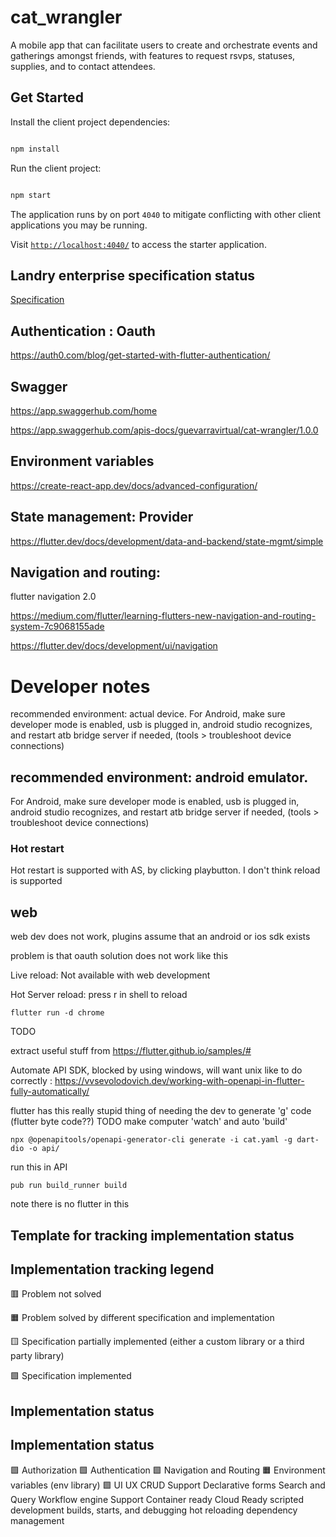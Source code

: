 # cat_wrangler




A mobile app that can facilitate users to create and orchestrate events and gatherings amongst friends, with features to request rsvps, statuses, supplies, and to contact attendees.

## Get Started



Install the client project dependencies:



```bash

npm install

```



Run the client project:



```bash

npm start

```



The application runs by on port `4040` to mitigate conflicting with other client applications you may be running.



Visit [`http://localhost:4040/`](http://localhost:4040/) to access the starter application.









  ## Landry enterprise specification status
  [Specification](https://github.com/MiLandry/Landry-Enterprise-Specification)









## Authentication : Oauth

https://auth0.com/blog/get-started-with-flutter-authentication/



## Swagger

https://app.swaggerhub.com/home

https://app.swaggerhub.com/apis-docs/guevarravirtual/cat-wrangler/1.0.0



## Environment variables

https://create-react-app.dev/docs/advanced-configuration/





## State management: Provider



https://flutter.dev/docs/development/data-and-backend/state-mgmt/simple



## Navigation and routing:

flutter navigation 2.0

https://medium.com/flutter/learning-flutters-new-navigation-and-routing-system-7c9068155ade

https://flutter.dev/docs/development/ui/navigation



# Developer notes

recommended environment: actual device. For Android, make sure developer mode is enabled, usb is plugged in, android studio recognizes, and restart atb bridge server if needed, (tools > troubleshoot device connections)




## recommended environment: android emulator.

For Android, make sure developer mode is enabled, usb is plugged in, android studio recognizes, and restart atb bridge server if needed, (tools > troubleshoot device connections)

### Hot restart

Hot restart is supported with AS, by clicking playbutton. I don't think reload is supported



## web

web dev does not work, plugins assume that an android or ios sdk exists



problem is that oauth solution does not work like this




Live reload: Not available with web development

Hot Server reload: press r in shell to reload

`flutter run -d chrome`



TODO



extract useful stuff from https://flutter.github.io/samples/#

Automate API SDK, blocked by using windows, will want unix like to do correctly : https://vvsevolodovich.dev/working-with-openapi-in-flutter-fully-automatically/






flutter has this really stupid thing of needing the dev to generate 'g' code (flutter byte code??) TODO make computer 'watch' and auto 'build'







`npx @openapitools/openapi-generator-cli generate -i cat.yaml -g dart-dio -o api/`



run this in API



`pub run build_runner build`



note there is no flutter in this



## Template for tracking implementation status





## Implementation tracking legend

🟥 Problem not solved

🟧 Problem solved by different specification and implementation

🟨 Specification partially implemented (either a custom library or a third party library)

🟩 Specification implemented





## Implementation status

  ## Implementation status

🟩 Authorization
🟩 Authentication
🟩 Navigation and Routing
🟧 Environment variables (env library)
🟩 UI UX
CRUD Support
 Declarative forms
Search and Query
Workflow engine Support
Container ready
Cloud Ready
scripted development builds, starts, and debugging
hot reloading
dependency management


